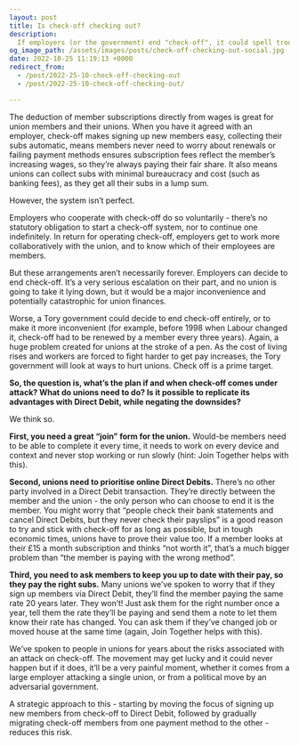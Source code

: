 ```yaml
---
layout: post
title: Is check-off checking out?
description:
  If employers (or the government) end "check-off", it could spell trouble for union finances. Here's what unions can do about it.
og_image_path: /assets/images/posts/check-off-checking-out-social.jpg
date: 2022-10-25 11:19:13 +0000
redirect_from:
  - /post/2022-25-10-check-off-checking-out
  - /post/2022-25-10-check-off-checking-out/

---
```


The deduction of member subscriptions directly from wages is great for union members and their unions. When you have it agreed with an employer, check-off makes signing up new members easy, collecting their subs automatic, means members never need to worry about renewals or failing payment methods ensures subscription fees reflect the member’s increasing wages, so they’re always paying their fair share. It also means unions can collect subs with minimal bureaucracy and cost (such as banking fees), as they get all their subs in a lump sum.

However, the system isn’t perfect.

Employers who cooperate with check-off do so voluntarily - there’s no statutory obligation to start a check-off system, nor to continue one indefinitely. In return for operating check-off, employers get to work more collaboratively with the union, and to know which of their employees are members.

But these arrangements aren’t necessarily forever. Employers can decide to end check-off. It’s a very serious escalation on their part, and no union is going to take it lying down, but it would be a major inconvenience and potentially catastrophic for union finances.

Worse, a Tory government could decide to end check-off entirely, or to make it more inconvenient (for example, before 1998 when Labour changed it, check-off had to be renewed by a member every three years). Again, a huge problem created for unions at the stroke of a pen. As the cost of living rises and workers are forced to fight harder to get pay increases, the Tory government will look at ways to hurt unions. Check off is a prime target.

**So, the question is, what’s the plan if and when check-off comes under attack? What do unions need to do? Is it possible to replicate its advantages with Direct Debit, while negating the downsides?**

We think so.

**First, you need a great “join” form for the union.** Would-be members need to be able to complete it every time, it needs to work on every device and context and never stop working or run slowly (hint: Join Together helps with this).

**Second, unions need to prioritise online Direct Debits.** There’s no other party involved in a Direct Debit transaction. They’re directly between the member and the union - the only person who can choose to end it is the member. You might worry that “people check their bank statements and cancel Direct Debits, but they never check their payslips” is a good reason to try and stick with check-off for as long as possible, but in tough economic times, unions have to prove their value too. If a member looks at their £15 a month subscription and thinks “not worth it”, that’s a much bigger problem than “the member is paying with the wrong method”.

**Third, you need to ask members to keep you up to date with their pay, so they pay the right subs.** Many unions we’ve spoken to worry that if they sign up members via Direct Debit, they’ll find the member paying the same rate 20 years later. They won’t! Just ask them for the right number once a year, tell them the rate they’ll be paying and send them a note to let them know their rate has changed. You can ask them if they’ve changed job or moved house at the same time (again, Join Together helps with this).

We’ve spoken to people in unions for years about the risks associated with an attack on check-off. The movement may get lucky and it could never happen but if it does, it’ll be a very painful moment, whether it comes from a large employer attacking a single union, or from a political move by an adversarial government.

A strategic approach to this - starting by moving the focus of signing up new members from check-off to Direct Debit, followed by gradually migrating check-off members from one payment method to the other - reduces this risk.
